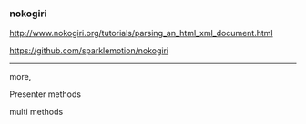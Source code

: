 ### nokogiri

http://www.nokogiri.org/tutorials/parsing_an_html_xml_document.html

https://github.com/sparklemotion/nokogiri

---


more,

Presenter methods

multi methods

















